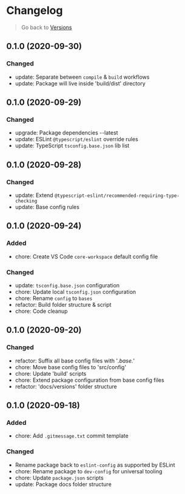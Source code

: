 # Changelog

> Go back to [Versions](../index.md#010-2020-10-01)

## 0.1.0 (2020-09-30)

### Changed

- update: Separate between `compile` & `build` workflows
- update: Package will live inside 'build/dist' directory

## 0.1.0 (2020-09-29)

### Changed

- upgrade: Package dependencies --latest
- update: ESLint `@typescript/eslint` override rules
- update: TypeScript `tsconfig.base.json` lib list

## 0.1.0 (2020-09-28)

### Changed

- update: Extend `@typescript-eslint/recommended-requiring-type-checking`
- update: Base config rules

## 0.1.0 (2020-09-24)

### Added

- chore: Create VS Code `core-workspace` default config file

### Changed

- update: `tsconfig.base.json` configuration
- chore: Update local `tsconfig.json` configuration
- chore: Rename `config` to `bases`
- refactor: Build folder structure & script
- chore: Code cleanup

## 0.1.0 (2020-09-20)

### Changed

- refactor: Suffix all base config files with '*.base.*'
- chore: Move base config files to 'src/config'
- chore: Update 'build' scripts
- chore: Extend package configuration from base config files
- refactor: 'docs/versions' folder structure

## 0.1.0 (2020-09-18)

### Added

- chore: Add `.gitmessage.txt` commit template

### Changed

- Rename package back to `eslint-config` as supported by ESLint
- chore: Rename package to `dev-config` for universal tooling
- chore: Update `package.json` scripts
- update: Package docs folder structure
